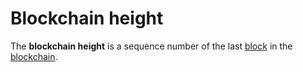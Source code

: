# Blockchain height

The **blockchain height** is a sequence number of the last [block](/en/blockchain/block.md) in the [blockchain](/en/blockchain/blockchain.md).

